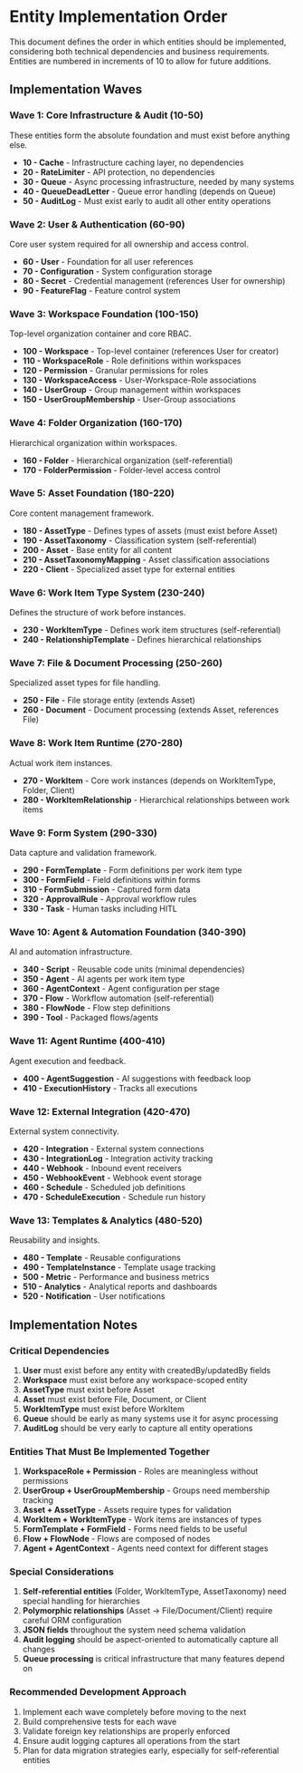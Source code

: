 # Entity Implementation Order

This document defines the order in which entities should be implemented, considering both technical dependencies and business requirements. Entities are numbered in increments of 10 to allow for future additions.

## Implementation Waves

### Wave 1: Core Infrastructure & Audit (10-50)
These entities form the absolute foundation and must exist before anything else.

- **10 - Cache** - Infrastructure caching layer, no dependencies
- **20 - RateLimiter** - API protection, no dependencies  
- **30 - Queue** - Async processing infrastructure, needed by many systems
- **40 - QueueDeadLetter** - Queue error handling (depends on Queue)
- **50 - AuditLog** - Must exist early to audit all other entity operations

### Wave 2: User & Authentication (60-90)
Core user system required for all ownership and access control.

- **60 - User** - Foundation for all user references
- **70 - Configuration** - System configuration storage
- **80 - Secret** - Credential management (references User for ownership)
- **90 - FeatureFlag** - Feature control system

### Wave 3: Workspace Foundation (100-150)
Top-level organization container and core RBAC.

- **100 - Workspace** - Top-level container (references User for creator)
- **110 - WorkspaceRole** - Role definitions within workspaces
- **120 - Permission** - Granular permissions for roles
- **130 - WorkspaceAccess** - User-Workspace-Role associations
- **140 - UserGroup** - Group management within workspaces
- **150 - UserGroupMembership** - User-Group associations

### Wave 4: Folder Organization (160-170)
Hierarchical organization within workspaces.

- **160 - Folder** - Hierarchical organization (self-referential)
- **170 - FolderPermission** - Folder-level access control

### Wave 5: Asset Foundation (180-220)
Core content management framework.

- **180 - AssetType** - Defines types of assets (must exist before Asset)
- **190 - AssetTaxonomy** - Classification system (self-referential)
- **200 - Asset** - Base entity for all content
- **210 - AssetTaxonomyMapping** - Asset classification associations
- **220 - Client** - Specialized asset type for external entities

### Wave 6: Work Item Type System (230-240)
Defines the structure of work before instances.

- **230 - WorkItemType** - Defines work item structures (self-referential)
- **240 - RelationshipTemplate** - Defines hierarchical relationships

### Wave 7: File & Document Processing (250-260)
Specialized asset types for file handling.

- **250 - File** - File storage entity (extends Asset)
- **260 - Document** - Document processing (extends Asset, references File)

### Wave 8: Work Item Runtime (270-280)
Actual work item instances.

- **270 - WorkItem** - Core work instances (depends on WorkItemType, Folder, Client)
- **280 - WorkItemRelationship** - Hierarchical relationships between work items

### Wave 9: Form System (290-330)
Data capture and validation framework.

- **290 - FormTemplate** - Form definitions per work item type
- **300 - FormField** - Field definitions within forms
- **310 - FormSubmission** - Captured form data
- **320 - ApprovalRule** - Approval workflow rules
- **330 - Task** - Human tasks including HITL

### Wave 10: Agent & Automation Foundation (340-390)
AI and automation infrastructure.

- **340 - Script** - Reusable code units (minimal dependencies)
- **350 - Agent** - AI agents per work item type
- **360 - AgentContext** - Agent configuration per stage
- **370 - Flow** - Workflow automation (self-referential)
- **380 - FlowNode** - Flow step definitions
- **390 - Tool** - Packaged flows/agents

### Wave 11: Agent Runtime (400-410)
Agent execution and feedback.

- **400 - AgentSuggestion** - AI suggestions with feedback loop
- **410 - ExecutionHistory** - Tracks all executions

### Wave 12: External Integration (420-470)
External system connectivity.

- **420 - Integration** - External system connections
- **430 - IntegrationLog** - Integration activity tracking
- **440 - Webhook** - Inbound event receivers
- **450 - WebhookEvent** - Webhook event storage
- **460 - Schedule** - Scheduled job definitions
- **470 - ScheduleExecution** - Schedule run history

### Wave 13: Templates & Analytics (480-520)
Reusability and insights.

- **480 - Template** - Reusable configurations
- **490 - TemplateInstance** - Template usage tracking
- **500 - Metric** - Performance and business metrics
- **510 - Analytics** - Analytical reports and dashboards
- **520 - Notification** - User notifications

## Implementation Notes

### Critical Dependencies
1. **User** must exist before any entity with createdBy/updatedBy fields
2. **Workspace** must exist before any workspace-scoped entity
3. **AssetType** must exist before Asset
4. **Asset** must exist before File, Document, or Client
5. **WorkItemType** must exist before WorkItem
6. **Queue** should be early as many systems use it for async processing
7. **AuditLog** should be very early to capture all entity operations

### Entities That Must Be Implemented Together
1. **WorkspaceRole + Permission** - Roles are meaningless without permissions
2. **UserGroup + UserGroupMembership** - Groups need membership tracking
3. **Asset + AssetType** - Assets require types for validation
4. **WorkItem + WorkItemType** - Work items are instances of types
5. **FormTemplate + FormField** - Forms need fields to be useful
6. **Flow + FlowNode** - Flows are composed of nodes
7. **Agent + AgentContext** - Agents need context for different stages

### Special Considerations
1. **Self-referential entities** (Folder, WorkItemType, AssetTaxonomy) need special handling for hierarchies
2. **Polymorphic relationships** (Asset → File/Document/Client) require careful ORM configuration
3. **JSON fields** throughout the system need schema validation
4. **Audit logging** should be aspect-oriented to automatically capture all changes
5. **Queue processing** is critical infrastructure that many features depend on

### Recommended Development Approach
1. Implement each wave completely before moving to the next
2. Build comprehensive tests for each wave
3. Validate foreign key relationships are properly enforced
4. Ensure audit logging captures all operations from the start
5. Plan for data migration strategies early, especially for self-referential entities